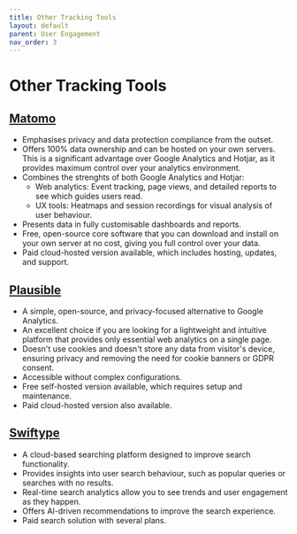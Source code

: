 ```yaml
---
title: Other Tracking Tools
layout: default
parent: User Engagement
nav_order: 3
---
```


# Other Tracking Tools

## [Matomo](https://matomo.org/)

* Emphasises privacy and data protection compliance from the outset.
* Offers 100% data ownership and can be hosted on your own servers. This is a significant advantage over Google Analytics and Hotjar, as it provides maximum control over your analytics      environment.
* Combines the strenghts of both Google Analytics and Hotjar:
  * Web analytics: Event tracking, page views, and detailed reports to see which guides users read.
  * UX tools: Heatmaps and session recordings for visual analysis of user behaviour.
* Presents data in fully customisable dashboards and reports.
* Free, open-source core software that you can download and install on your own server at no cost, giving you full control over your data.
* Paid cloud-hosted version available, which includes hosting, updates, and support.

## [Plausible](https://plausible.io/)

* A simple, open-source, and privacy-focused alternative to Google Analytics.
* An excellent choice if you are looking for a lightweight and intuitive platform that provides only essential web analytics on a single page.
* Doesn't use cookies and doesn't store any data from visitor's device, ensuring privacy and removing the need for cookie banners or GDPR consent.
* Accessible without complex configurations.
* Free self-hosted version available, which requires setup and maintenance.
* Paid cloud-hosted version also available.

## [Swiftype](https://swiftype.com/)

* A cloud-based searching platform designed to improve search functionality.
* Provides insights into user search behaviour, such as popular queries or searches with no results.
* Real-time search analytics allow you to see trends and user engagement as they happen.
* Offers AI-driven recommendations to improve the search experience. 
* Paid search solution with several plans.